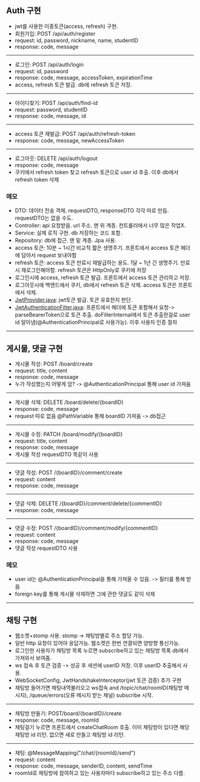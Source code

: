 ## Auth 구현
* jwt를 사용한 이중토큰(access, refresh) 구현.
* 회원가입: POST /api/auth/register
* request: id, password, nickname, name, studentID
* response: code, message
---
* 로그인: POST /api/auth/login
* request: id, password
* response: code, message, accessToken, expirationTime
* access, refresh 토큰 발급. db에 refresh 토큰 저장.
---
* 아이디찾기: POST /api/auth/find-id
* request: password, studentID
* response: code, message, id
---
* access 토큰 재발급: POST /api/auth/refresh-token
* response: code, message, newAccessToken
---
* 로그아웃: DELETE /api/auth/logout
* response: code, message
* 쿠키에서 refresh token 찾고 refresh 토큰으로 user id 추출. 이후 db에서 refresh token 삭제
### 메모
* DTO: 데이터 전송 객체. requestDTO, responseDTO 각각 따로 만듬. requestDTO는 없을 수도.
* Controller: api 요청받음. url 주소. 맨 위 계층. 컨트롤러에서 너무 많은 작업X.
* Service: 실제 로직 구현. db 저장하는 코드 포함.
* Repository: db에 접근. 맨 밑 계층. Jpa 사용.
* access 토큰: 10분 ~ 1시간 비교적 짧은 생명주기. 프론트에서 access 토큰 헤더에 담아서 request 보내야함
* refresh 토큰: access 토큰 만료시 재발급하는 용도. 1달 ~ 1년 긴 생명주기. 만료시 재로그인해야함. refresh 토큰은 HttpOnly로 쿠키에 저장
* 로그인시에 access, refresh 토큰 발급. 프론트에서 access 토큰 관리하고 저장. 
* 로그아웃시에 백엔드에서 쿠키, db에서 refresh 토큰 삭제. access 토큰은 프론트에서 삭제.
* [JwtProvider.java](https://github.com/qhdlehfdl/lossBoard/blob/ab50d410f5a19807c261ab3b5e50b4b317380152/src/main/java/com/example/demo/provider/JwtProvider.java): jwt토큰 발급. 토큰 유효한지 판단.
* [JwtAuthenticationFilter.java](https://github.com/qhdlehfdl/lossBoard/blob/ab50d410f5a19807c261ab3b5e50b4b317380152/src/main/java/com/example/demo/filter/JwtAuthenticationFilter.java): 프론트에서 헤더에 토큰 포함해서 요청-> parseBearerToken으로 토큰 추출. doFilterInternal에서 토큰 추출한걸로 user id 알아냄(@AuthenticationPrincipal로 사용가능). 이후 사용자 인증 절차

---
## 게시물, 댓글 구현
* 게시물 작성: POST /board/create
* request: title, content
* response: code, message
* 누가 작성했는지 어떻게 암? -> @AuthenticationPrincipal 통해 user id 가져옴
---
* 게시물 삭제: DELETE /board/delete/{boardID}
* response: code, message
* request 따로 없음 @PathVariable 통해 boardID 가져옴 -> db접근
---
* 게시물 수정: PATCH /board/modify/{boardID}
* request: title, content
* response: code, message
* 게시물 작성 requestDTO 똑같이 사용
--- 
* 댓글 작성: POST /{boardID}/comment/create
* request: content
* response: code, message
---
* 댓글 삭제: DELETE /{boardID}/comment/delete/{commentID}
* response: code, message
---
* 댓글 수정: POST /{boardID}/comment/modify/{commentID}
* request: content
* response: code, message
* 댓글 작성 requestDTO 사용
### 메모
* user id는 @AuthenticationPrincipal을 통해 가져올 수 있음. -> 필터를 통해 받음
* foreign key를 통해 게시물 삭제하면 그에 관한 댓글도 같이 삭제
---
## 채팅 구현
* 웹소켓+stomp 사용. stomp -> 채팅방별로 주소 할당 가능.
* 일반 http 요청이 있어야 응답가능. 웹소켓은 한번 연결되면 양방향 통신가능. 
* 로그인한 사용자가 채팅방 목록 누르면 subscribe하고 있는 채팅방 목록 db에서 가져와서 보여줌.
* ws 접속 후 토큰 검증 -> 성공 후 세션에 userID 저장. 이후 userID 추출해서 사용.
* WebSocketConfig, JwtHandshakeInterceptor(jwt 토큰 검증) 추가 구현
* 채팅방 들어가면 채팅내역불러오고 ws접속 and /topic/chat/roomID(채팅방 메시지), /queue/errors(오류 메시지 받는 채널) subscribe 시작.
---
* 채팅방 만들기: POST/board/{boardID}/create
* response: code, message, roomId
* 채팅걸기 누르면 프론트에서 createChatRoom 호출. 이미 채팅방이 있다면 해당 채팅방 id 리턴. 없으면 새로 만들고 채팅방 id 리턴.
---
* 채팅: @MessageMapping("/chat/{roomId}/send")
* request: content
* response: code, message, senderID, content, sendTime
* roomId로 채팅방에 참여하고 있는 사용자마다 subscribe하고 있는 주소 다름.
